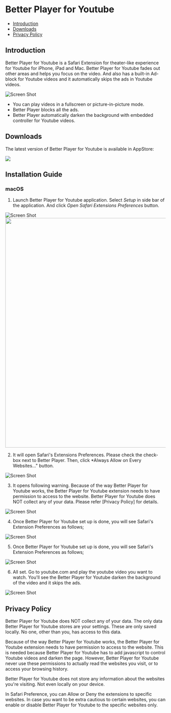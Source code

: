 # Better Player for Youtube

- [Introduction](#introduction)
- [Downloads](#downloads)
- [Privacy Policy](#privacy-policy)

## Introduction
Better Player for Youtube is a Safari Extension for theater-like experience for Youtube for iPhone, iPad and Mac. Better Player for Youtube fades out other areas and helps you focus on the video. And also has a built-in Ad-block for Youtube videos and it automatically skips the ads in Youtube videos.

  ![Screen Shot](/Resources/better-player.png)

* You can play videos in a fullscreen or picture-in-picture mode. 
* Better Player blocks all the ads.
* Better Player automatically darken the background with embedded controller for Youtube videos. 

## Downloads
The latest version of Better Player for Youtube is available in AppStore:

[<img src="/Resources/Download_on_the_App_Store_Badge_US-UK_RGB_blk_092917.svg">](https://apps.apple.com/app/better-player-for-youtube/id1592876082)

## Installation Guide
### macOS
1. Launch Better Player for Youtube application. Select *Setup* in side bar of the application. And click *Open Safari Extensions Preferences* button. 

  ![Screen Shot](/Resources/better-player/mac-setup-01.png)
  <img src="/Resources/better-player/mac-setup-01.png" width="720"/>

2. It will open Safari's Extensions Preferences. Please check the check-box next to Better Player. Then, click *Always Allow on Every Websites..." button.

  ![Screen Shot](/Resources/better-player/mac-setup-02.png)

3. It opens following warning. Because of the way Better Player for Youtube works, the Better Player for Youtube extension needs to have permission to access to the website. Better Player for Youtube does NOT collect any of your data. Please refer [Privacy Policy] for details.

  ![Screen Shot](/Resources/better-player/mac-setup-03.png)

4. Once Better Player for Youtube set up is done, you will see Safari's Extension Preferences as follows;

  ![Screen Shot](/Resources/better-player/mac-setup-04.png)

5. Once Better Player for Youtube set up is done, you will see Safari's Extension Preferences as follows;

  ![Screen Shot](/Resources/better-player/mac-setup-04.png)

6. All set. Go to youtube.com and play the youtube video you want to watch. You'll see the Better Player for Youtube darken the background of the video and it skips the ads.

  ![Screen Shot](/Resources/better-player/mac-setup-05.png)

## Privacy Policy
Better Player for Youtube does NOT collect any of your data. The only data Better Player for Youtube stores are your settings. These are only saved locally. No one, other than you, has access to this data.

Because of the way Better Player for Youtube works, the Better Player for Youtube extension needs to have permission to access to the website. This is needed because Better Player for Youtube has to add javascript to control Youtube videos and darken the page. However, Better Player for Youtube never use these permissions to actually read the websites you visit, or to access your browsing history. 

Better Player for Youtube does not store any information about the websites you're visiting. Not even locally on your device.

In Safari Preference, you can Allow or Deny the extensions to specific websites. In case you want to be extra cautious to certain websites, you can enable or disable Better Player for Youtube to the specific websites only.
